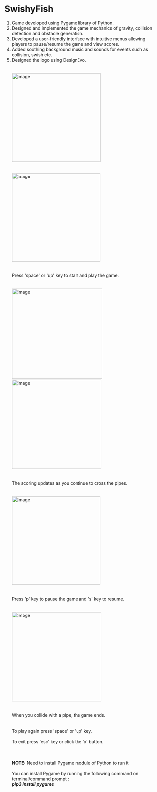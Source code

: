 # SwishyFish
1. Game developed using Pygame library of Python.
2. Designed and implemented the game mechanics of gravity, collision detection and obstacle generation.
3. Developed a user-friendly interface with intuitive menus allowing players to pause/resume the game and view scores.
4. Added soothing background music and sounds for events such as collision, swish etc.
5. Designed the logo using DesignEvo.
</br></br></br>
        <img width="285" alt="image" src="https://github.com/pranshubajaj/SwishyFish/assets/131748246/159cd9e2-2d54-4cf5-baa8-29c8a26e01bc">
</br></br></br>
        <img width="284" alt="image" src="https://github.com/pranshubajaj/SwishyFish/assets/131748246/c7bff684-2168-4d1a-a120-de561061ecc9">
</br></br></br>
Press 'space' or 'up' key to start and play the game.
</br></br></br>
        <img width="290" alt="image" src="https://github.com/pranshubajaj/SwishyFish/assets/131748246/4e3ccf20-f584-4f69-b210-e5021db5a883">
        &emsp;&emsp;&emsp;&emsp;&emsp;<img width="287" alt="image" src="https://github.com/pranshubajaj/SwishyFish/assets/131748246/aee5e7d7-85f5-494b-a56e-269983739eab">
</br></br></br>
The scoring updates as you continue to cross the pipes.
</br></br></br>
        <img width="284" alt="image" src="https://github.com/pranshubajaj/SwishyFish/assets/131748246/ae5ad671-8021-4288-b903-65147542f50c">
</br></br></br>
Press 'p' key to pause the game and 's' key to resume.</br></br></br>
        <img width="287" alt="image" src="https://github.com/pranshubajaj/SwishyFish/assets/131748246/563b629e-b12d-447b-a782-ebf4d3a0f2e6">
</br></br></br>When you collide with a pipe, the game ends.</br></br></br>
To play again press 'space' or 'up' key.</br></br>
To exit press 'esc' key or click the 'x' button.</br></br></br></br>
<b>NOTE:</b> Need to install Pygame module of Python to run it</br></br>
You can install Pygame by running the following command on terminal/command prompt :</br>
<b><i>pip3 install pygame</i></b>


